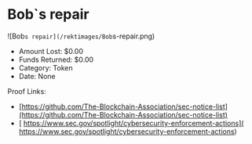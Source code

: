 # Bob`s repair
![Bob`s repair](/rektimages/Bob`s-repair.png)
- Amount Lost: $0.00
- Funds Returned: $0.00
- Category: Token
- Date: None



Proof Links:
- [https://github.com/The-Blockchain-Association/sec-notice-list](https://github.com/The-Blockchain-Association/sec-notice-list)
- [ https://www.sec.gov/spotlight/cybersecurity-enforcement-actions]( https://www.sec.gov/spotlight/cybersecurity-enforcement-actions)


